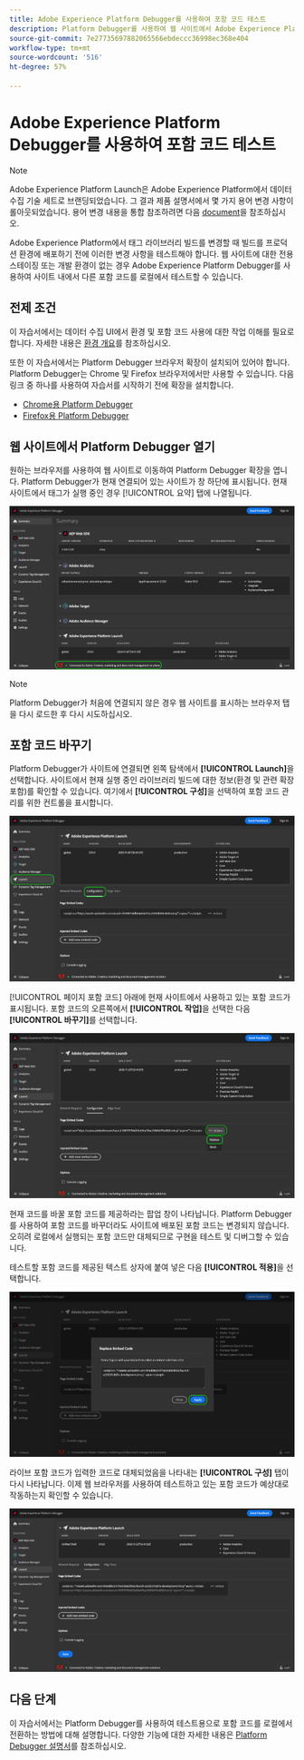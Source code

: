 ```yaml
---
title: Adobe Experience Platform Debugger를 사용하여 포함 코드 테스트
description: Platform Debugger를 사용하여 웹 사이트에서 Adobe Experience Platform에 대한 다양한 포함 코드를 로컬에서 테스트하는 방법을 알아봅니다.
source-git-commit: 7e27735697882065566ebdeccc36998ec368e404
workflow-type: tm+mt
source-wordcount: '516'
ht-degree: 57%

---
```


# Adobe Experience Platform Debugger를 사용하여 포함 코드 테스트

>[!NOTE]
>
>Adobe Experience Platform Launch은 Adobe Experience Platform에서 데이터 수집 기술 세트로 브랜딩되었습니다. 그 결과 제품 설명서에서 몇 가지 용어 변경 사항이 롤아웃되었습니다. 용어 변경 내용을 통합 참조하려면 다음 [document](../../term-updates.md)을 참조하십시오.

Adobe Experience Platform에서 태그 라이브러리 빌드를 변경할 때 빌드를 프로덕션 환경에 배포하기 전에 이러한 변경 사항을 테스트해야 합니다. 웹 사이트에 대한 전용 스테이징 또는 개발 환경이 없는 경우 Adobe Experience Platform Debugger를 사용하여 사이트 내에서 다른 포함 코드를 로컬에서 테스트할 수 있습니다.

## 전제 조건

이 자습서에서는 데이터 수집 UI에서 환경 및 포함 코드 사용에 대한 작업 이해를 필요로 합니다. 자세한 내용은 [환경 개요](./environments.md)를 참조하십시오.

또한 이 자습서에서는 Platform Debugger 브라우저 확장이 설치되어 있어야 합니다. Platform Debugger는 Chrome 및 Firefox 브라우저에서만 사용할 수 있습니다. 다음 링크 중 하나를 사용하여 자습서를 시작하기 전에 확장을 설치합니다.

* [Chrome용 Platform Debugger](https://chrome.google.com/webstore/detail/adobe-experience-platform/bfnnokhpnncpkdmbokanobigaccjkpob)
* [Firefox용 Platform Debugger](https://addons.mozilla.org/ko-KR/firefox/addon/adobe-experience-platform-dbg/)

## 웹 사이트에서 Platform Debugger 열기

원하는 브라우저를 사용하여 웹 사이트로 이동하여 Platform Debugger 확장을 엽니다. Platform Debugger가 현재 연결되어 있는 사이트가 창 하단에 표시됩니다. 현재 사이트에서 태그가 실행 중인 경우 [!UICONTROL 요약] 탭에 나열됩니다.

![](./images/embed-code-testing/summary.png)

>[!NOTE]
>
>Platform Debugger가 처음에 연결되지 않은 경우 웹 사이트를 표시하는 브라우저 탭을 다시 로드한 후 다시 시도하십시오.

## 포함 코드 바꾸기

Platform Debugger가 사이트에 연결되면 왼쪽 탐색에서 **[!UICONTROL Launch]**&#x200B;을 선택합니다. 사이트에서 현재 실행 중인 라이브러리 빌드에 대한 정보(환경 및 관련 확장 포함)를 확인할 수 있습니다. 여기에서 **[!UICONTROL 구성]**&#x200B;을 선택하여 포함 코드 관리를 위한 컨트롤을 표시합니다.

![](./images/embed-code-testing/launch-tab.png)

[!UICONTROL 페이지 포함 코드] 아래에 현재 사이트에서 사용하고 있는 포함 코드가 표시됩니다. 포함 코드의 오른쪽에서 **[!UICONTROL 작업]**&#x200B;을 선택한 다음 **[!UICONTROL 바꾸기]**&#x200B;를 선택합니다.

![](./images/embed-code-testing/replace.png)

현재 코드를 바꿀 포함 코드를 제공하라는 팝업 창이 나타납니다. Platform Debugger를 사용하여 포함 코드를 바꾸더라도 사이트에 배포된 포함 코드는 변경되지 않습니다. 오히려 로컬에서 실행되는 포함 코드만 대체되므로 구현을 테스트 및 디버그할 수 있습니다.

테스트할 포함 코드를 제공된 텍스트 상자에 붙여 넣은 다음 **[!UICONTROL 적용]**&#x200B;을 선택합니다.

![](./images/embed-code-testing/paste-code.png)

라이브 포함 코드가 입력한 코드로 대체되었음을 나타내는 **[!UICONTROL 구성]** 탭이 다시 나타납니다. 이제 웹 브라우저를 사용하여 테스트하고 있는 포함 코드가 예상대로 작동하는지 확인할 수 있습니다.

![](./images/embed-code-testing/code-replaced.png)

## 다음 단계

이 자습서에서는 Platform Debugger를 사용하여 테스트용으로 포함 코드를 로컬에서 전환하는 방법에 대해 설명합니다. 다양한 기능에 대한 자세한 내용은 [Platform Debugger 설명서](https://experienceleague.adobe.com/docs/debugger/using-v2/experience-cloud-debugger.html)를 참조하십시오.
